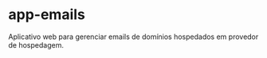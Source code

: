 # app-emails
Aplicativo web para gerenciar emails de domínios hospedados em provedor de hospedagem.
